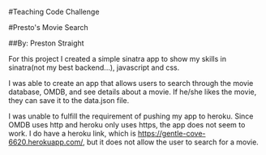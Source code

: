 #Teaching Code Challenge

#Presto's Movie Search

##By: Preston Straight

For this project I created a simple sinatra app to show my skills in sinatra(not my best backend...), javascript and css. 

I was able to create an app that allows users to search through the movie database, OMDB, and see details about a movie. If he/she likes the movie, they can save it to the data.json file.

I was unable to fulfill the requirement of pushing my app to heroku. Since OMDB uses http and heroku only uses https, the app does not seem to work. I do have a heroku link, which is https://gentle-cove-6620.herokuapp.com/, but it does not allow the user to search for a movie.
